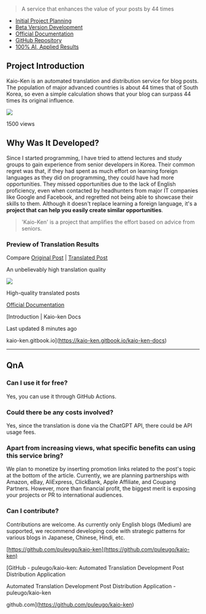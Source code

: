  > A service that enhances the value of your posts by 44 times

* [Initial Project Planning](https://puleugo.tistory.com/206)
* [Beta Version Development](https://puleugo.tistory.com/210)
* [Official Documentation](https://kaio-ken.gitbook.io/kaio-ken-docs)
* [GitHub Repository](https://github.com/puleugo/kaio-ken)
* [100% AI, Applied Results](https://en.puleugo.dev/)

## Project Introduction

Kaio-Ken is an automated translation and distribution service for blog posts. The population of major advanced countries is about 44 times that of South Korea, so even a simple calculation shows that your blog can surpass 44 times its original influence.

![](https://blog.kakaocdn.net/dn/dOyszI/btsKEGBAQWa/kQIQ0Ivamgbh5lS9SXjUp1/img.png)

1500 views

## Why Was It Developed?

Since I started programming, I have tried to attend lectures and study groups to gain experience from senior developers in Korea. Their common regret was that, if they had spent as much effort on learning foreign languages as they did on programming, they could have had more opportunities. They missed opportunities due to the lack of English proficiency, even when contacted by headhunters from major IT companies like Google and Facebook, and regretted not being able to showcase their skills to them.
Although it doesn't replace learning a foreign language, it's a **project that can help you easily create similar opportunities**.

> 'Kaio-Ken' is a project that amplifies the effort based on advice from seniors.

### Preview of Translation Results

Compare
[Original Post](https://ko.puleugo.dev/206) | [Translated Post](https://en.puleugo.dev/your-blog-can-use-kaio-ken-fb6c4d6a15d7)

An unbelievably high translation quality

![](https://blog.kakaocdn.net/dn/bTpfRC/btsKEIMVBgY/4JRIXpWUBUYDVtvwxThAvk/img.png)

High-quality translated posts

[Official Documentation](https://kaio-ken.gitbook.io/kaio-ken-docs)

[Introduction | Kaio-ken Docs

Last updated 8 minutes ago

kaio-ken.gitbook.io](https://kaio-ken.gitbook.io/kaio-ken-docs)

---

## QnA

### Can I use it for free?

Yes, you can use it through GitHub Actions.

### Could there be any costs involved?

Yes, since the translation is done via the ChatGPT API, there could be API usage fees.

### Apart from increasing views, what specific benefits can using this service bring?

We plan to monetize by inserting promotion links related to the post's topic at the bottom of the article.
Currently, we are planning partnerships with Amazon, eBay, AliExpress, ClickBank, Apple Affiliate, and Coupang Partners. However, more than financial profit, the biggest merit is exposing your projects or PR to international audiences.

### Can I contribute?

Contributions are welcome. As currently only English blogs (Medium) are supported, we recommend developing code with strategic patterns for various blogs in Japanese, Chinese, Hindi, etc.

[https://github.com/puleugo/kaio-ken](https://github.com/puleugo/kaio-ken)

[GitHub - puleugo/kaio-ken: Automated Translation Development Post Distribution Application

Automated Translation Development Post Distribution Application - puleugo/kaio-ken

github.com](https://github.com/puleugo/kaio-ken)